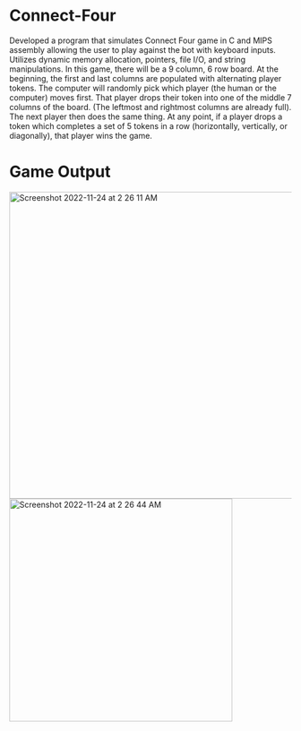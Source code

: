# Connect-Four
Developed a program that simulates Connect Four game in C and MIPS assembly allowing the user to play against the bot with keyboard inputs. Utilizes dynamic memory allocation, pointers, file I/O, and string manipulations. In this game, there will be a 9 column, 6 row board. At the beginning, the first and last columns are populated with alternating player tokens. The computer will randomly pick which player (the human or the computer) moves first. That player drops their token into one of the middle 7 columns of the board. (The leftmost and rightmost columns are already full). The next player then does the same thing.  At any point, if a player drops a token which completes a set of 5 tokens in a row (horizontally, vertically, or diagonally), that player wins the game.

# Game Output
<img width="548" alt="Screenshot 2022-11-24 at 2 26 11 AM" src="https://user-images.githubusercontent.com/79876261/203761283-baa3c68e-5a75-4a6f-a739-24a664503fd9.png">
<img width="398" alt="Screenshot 2022-11-24 at 2 26 44 AM" src="https://user-images.githubusercontent.com/79876261/203761301-599596eb-5c0a-428a-b6c5-b8ff60c37430.png">
